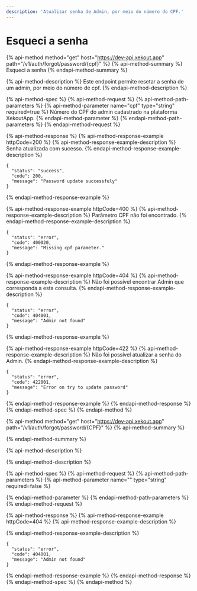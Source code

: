 ```yaml
---
description: 'Atualizar senha de Admin, por meio do número do CPF.'
---
```


# Esqueci a senha

{% api-method method="get" host="https://dev-api.xekout.app" path="/v1/auth/forgot/password/{cpf}" %}
{% api-method-summary %}
Esqueci a senha
{% endapi-method-summary %}

{% api-method-description %}
Este endpoint permite resetar a senha de um admin, por meio do número de cpf.
{% endapi-method-description %}

{% api-method-spec %}
{% api-method-request %}
{% api-method-path-parameters %}
{% api-method-parameter name="cpf" type="string" required=true %}
Número do CPF do admin cadastrado na plataforma XekoutApp.
{% endapi-method-parameter %}
{% endapi-method-path-parameters %}
{% endapi-method-request %}

{% api-method-response %}
{% api-method-response-example httpCode=200 %}
{% api-method-response-example-description %}
Senha atualizada com sucesso.
{% endapi-method-response-example-description %}

```text
{
  "status": "success",
  "code": 200,
  "message": "Password update successfuly"
}
```
{% endapi-method-response-example %}

{% api-method-response-example httpCode=400 %}
{% api-method-response-example-description %}
Parâmetro CPF não foi encontrado.
{% endapi-method-response-example-description %}

```text
{
  "status": "error",
  "code": 400020,
  "message": "Missing cpf parameter."
}
```
{% endapi-method-response-example %}

{% api-method-response-example httpCode=404 %}
{% api-method-response-example-description %}
Não foi possível encontrar Admin que corresponda a esta consulta.
{% endapi-method-response-example-description %}

```text
{
  "status": "error",
  "code": 404001,
  "message": "Admin not found"
}
```
{% endapi-method-response-example %}

{% api-method-response-example httpCode=422 %}
{% api-method-response-example-description %}
Não foi possível atualizar a senha do Admin.
{% endapi-method-response-example-description %}

```text
{
  "status": "error",
  "code": 422001,
  "message": "Error on try to update password"
}
```
{% endapi-method-response-example %}
{% endapi-method-response %}
{% endapi-method-spec %}
{% endapi-method %}

{% api-method method="get" host="https://dev-api.xekout.app" path="/v1/auth/forgot/password/{CPF}" %}
{% api-method-summary %}

{% endapi-method-summary %}

{% api-method-description %}

{% endapi-method-description %}

{% api-method-spec %}
{% api-method-request %}
{% api-method-path-parameters %}
{% api-method-parameter name="" type="string" required=false %}

{% endapi-method-parameter %}
{% endapi-method-path-parameters %}
{% endapi-method-request %}

{% api-method-response %}
{% api-method-response-example httpCode=404 %}
{% api-method-response-example-description %}

{% endapi-method-response-example-description %}

```text
{
  "status": "error",
  "code": 404001,
  "message": "Admin not found"
}
```
{% endapi-method-response-example %}
{% endapi-method-response %}
{% endapi-method-spec %}
{% endapi-method %}

